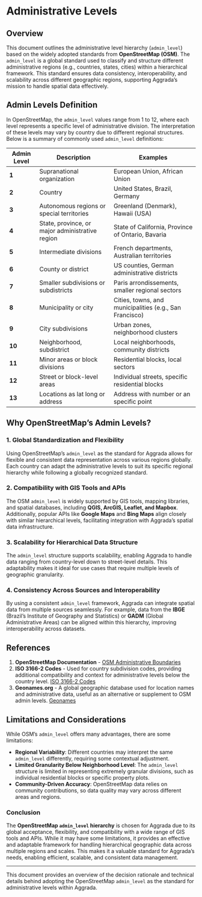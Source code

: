 # Administrative Levels

## Overview

This document outlines the administrative level hierarchy (`admin_level`) based on the widely adopted standards from **OpenStreetMap (OSM)**. The `admin_level` is a global standard used to classify and structure different administrative regions (e.g., countries, states, cities) within a hierarchical framework. This standard ensures data consistency, interoperability, and scalability across different geographic regions, supporting Aggrada’s mission to handle spatial data effectively.

## Admin Levels Definition

In OpenStreetMap, the `admin_level` values range from 1 to 12, where each level represents a specific level of administrative division. The interpretation of these levels may vary by country due to different regional structures. Below is a summary of commonly used `admin_level` definitions:

| **Admin Level** | **Description**                                 | **Examples**                                            |
| --------------- | ----------------------------------------------- | ------------------------------------------------------- |
| **1**           | Supranational organization                      | European Union, African Union                           |
| **2**           | Country                                         | United States, Brazil, Germany                          |
| **3**           | Autonomous regions or special territories       | Greenland (Denmark), Hawaii (USA)                       |
| **4**           | State, province, or major administrative region | State of California, Province of Ontario, Bavaria       |
| **5**           | Intermediate divisions                          | French departments, Australian territories              |
| **6**           | County or district                              | US counties, German administrative districts            |
| **7**           | Smaller subdivisions or subdistricts            | Paris arrondissements, smaller regional sectors         |
| **8**           | Municipality or city                            | Cities, towns, and municipalities (e.g., San Francisco) |
| **9**           | City subdivisions                               | Urban zones, neighborhood clusters                      |
| **10**          | Neighborhood, subdistrict                       | Local neighborhoods, community districts                |
| **11**          | Minor areas or block divisions                  | Residential blocks, local sectors                       |
| **12**          | Street or block-level areas                     | Individual streets, specific residential blocks         |
| **13**          | Locations as lat long or address                | Address with number or an specific point                |

## Why OpenStreetMap’s Admin Levels?

### 1. Global Standardization and Flexibility

Using OpenStreetMap’s `admin_level` as the standard for Aggrada allows for flexible and consistent data representation across various regions globally. Each country can adapt the administrative levels to suit its specific regional hierarchy while following a globally recognized standard.

### 2. Compatibility with GIS Tools and APIs

The OSM `admin_level` is widely supported by GIS tools, mapping libraries, and spatial databases, including **QGIS, ArcGIS, Leaflet, and Mapbox**. Additionally, popular APIs like **Google Maps** and **Bing Maps** align closely with similar hierarchical levels, facilitating integration with Aggrada’s spatial data infrastructure.

### 3. Scalability for Hierarchical Data Structure

The `admin_level` structure supports scalability, enabling Aggrada to handle data ranging from country-level down to street-level details. This adaptability makes it ideal for use cases that require multiple levels of geographic granularity.

### 4. Consistency Across Sources and Interoperability

By using a consistent `admin_level` framework, Aggrada can integrate spatial data from multiple sources seamlessly. For example, data from the **IBGE** (Brazil’s Institute of Geography and Statistics) or **GADM** (Global Administrative Areas) can be aligned within this hierarchy, improving interoperability across datasets.

## References

1. **OpenStreetMap Documentation** - [OSM Administrative Boundaries](https://wiki.openstreetmap.org/wiki/Tag:boundary%3Dadministrative)
2. **ISO 3166-2 Codes** - Used for country subdivision codes, providing additional compatibility and context for administrative levels below the country level. [ISO 3166-2 Codes](https://www.iso.org/iso-3166-country-codes.html)
3. **Geonames.org** - A global geographic database used for location names and administrative data, useful as an alternative or supplement to OSM admin levels. [Geonames](https://www.geonames.org/)

## **Limitations and Considerations**

While OSM’s `admin_level` offers many advantages, there are some limitations:

- **Regional Variability**: Different countries may interpret the same `admin_level` differently, requiring some contextual adjustment.
- **Limited Granularity Below Neighborhood Level**: The `admin_level` structure is limited in representing extremely granular divisions, such as individual residential blocks or specific property plots.
- **Community-Driven Accuracy**: OpenStreetMap data relies on community contributions, so data quality may vary across different areas and regions.

### Conclusion

The **OpenStreetMap `admin_level` hierarchy** is chosen for Aggrada due to its global acceptance, flexibility, and compatibility with a wide range of GIS tools and APIs. While it may have some limitations, it provides an effective and adaptable framework for handling hierarchical geographic data across multiple regions and scales. This makes it a valuable standard for Aggrada’s needs, enabling efficient, scalable, and consistent data management.

---

This document provides an overview of the decision rationale and technical details behind adopting the OpenStreetMap `admin_level` as the standard for administrative levels within Aggrada.
